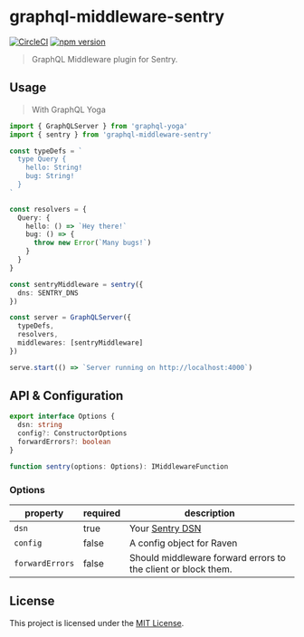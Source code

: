# graphql-middleware-sentry

[![CircleCI](https://circleci.com/gh/maticzav/graphql-middleware-sentry.svg?style=shield)](https://circleci.com/gh/maticzav/graphql-middleware-sentry)
[![npm version](https://badge.fury.io/js/graphql-middleware-sentry.svg)](https://badge.fury.io/js/graphql-middleware-sentry)

> GraphQL Middleware plugin for Sentry.

## Usage

> With GraphQL Yoga

```ts
import { GraphQLServer } from 'graphql-yoga'
import { sentry } from 'graphql-middleware-sentry'

const typeDefs = `
  type Query {
    hello: String!
    bug: String!
  }
`

const resolvers = {
  Query: {
    hello: () => `Hey there!`
    bug: () => {
      throw new Error(`Many bugs!`)
    }
  }
}

const sentryMiddleware = sentry({
  dns: SENTRY_DNS
})

const server = GraphQLServer({
  typeDefs,
  resolvers,
  middlewares: [sentryMiddleware]
})

serve.start(() => `Server running on http://localhost:4000`)
```

## API & Configuration

```ts
export interface Options {
  dsn: string
  config?: ConstructorOptions
  forwardErrors?: boolean
}

function sentry(options: Options): IMiddlewareFunction
```

### Options

| property        | required | description                                                             |
| --------------- | -------- | ----------------------------------------------------------------------- |
| `dsn`           | true     | Your [Sentry DSN](https://docs.sentry.io/quickstart/#configure-the-dsn) |
| `config`        | false    | A config object for Raven                                               |
| `forwardErrors` | false    | Should middleware forward errors to the client or block them.           |

## License

This project is licensed under the [MIT License](LICENSE.md).
